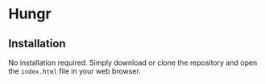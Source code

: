 # Hungr
## Installation

No installation required. Simply download or clone the repository and open the `index.html` file in your web browser.
